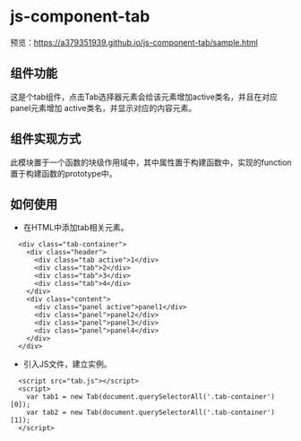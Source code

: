# js-component-tab
预览：https://a379351939.github.io/js-component-tab/sample.html

## 组件功能
  这是个tab组件，点击Tab选择器元素会给该元素增加active类名，并且在对应panel元素增加 active类名，并显示对应的内容元素。

## 组件实现方式
  此模块置于一个函数的块级作用域中，其中属性置于构建函数中，实现的function置于构建函数的prototype中。

## 如何使用
- 在HTML中添加tab相关元素。
```
  <div class="tab-container">
    <div class="header">
      <div class="tab active">1</div>
      <div class="tab">2</div>
      <div class="tab">3</div>
      <div class="tab">4</div>
    </div>
    <div class="content">
      <div class="panel active">panel1</div>
      <div class="panel">panel2</div>
      <div class="panel">panel3</div>
      <div class="panel">panel4</div>
    </div>
  </div>
```

- 引入JS文件，建立实例。
```
  <script src="tab.js"></script>
  <script>
    var tab1 = new Tab(document.querySelectorAll('.tab-container')[0]);
    var tab2 = new Tab(document.querySelectorAll('.tab-container')[1]);
  </script>
```